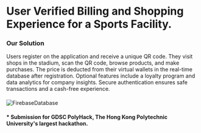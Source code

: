 <h1>User Verified Billing and Shopping Experience for a Sports Facility. </h1>

<h3>Our Solution</h3>
Users register on the application and receive a unique QR code. They visit shops in the stadium, scan the QR code, browse products, and make purchases. The price is deducted from their virtual wallets in the real-time database after registration. Optional features include a loyalty program and data analytics for company insights. Secure authentication ensures safe transactions and a cash-free experience.

<h4> 
</h4>

![FirebaseDatabase](https://github.com/srividyaprasad/User-Verified-Billing/assets/87866127/b5e61fa1-92a6-42e3-a4c7-d711836a57d0)

<h4> * Submission for GDSC PolyHack, The Hong Kong Polytechnic University's largest hackathon. </h4>
